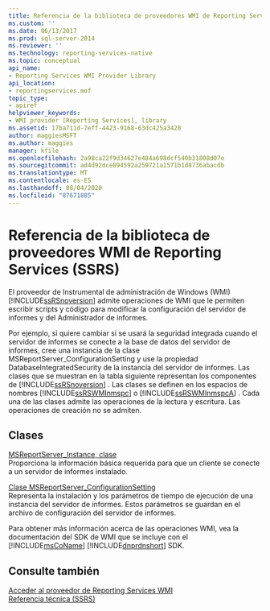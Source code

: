 ```yaml
---
title: Referencia de la biblioteca de proveedores WMI de Reporting Services (SSRS) | Microsoft Docs
ms.custom: ''
ms.date: 06/13/2017
ms.prod: sql-server-2014
ms.reviewer: ''
ms.technology: reporting-services-native
ms.topic: conceptual
api_name:
- Reporting Services WMI Provider Library
api_location:
- reportingservices.mof
topic_type:
- apiref
helpviewer_keywords:
- WMI provider [Reporting Services], library
ms.assetid: 17ba711d-7eff-4423-9168-63dc425a3428
author: maggiesMSFT
ms.author: maggies
manager: kfile
ms.openlocfilehash: 2a98ca22f9d34627e484a698dcf540b31808d07e
ms.sourcegitcommit: ad4d92dce894592a259721a1571b1d8736abacdb
ms.translationtype: MT
ms.contentlocale: es-ES
ms.lasthandoff: 08/04/2020
ms.locfileid: "87671885"
---
```

# <a name="reporting-services-wmi-provider-library-reference-ssrs"></a>Referencia de la biblioteca de proveedores WMI de Reporting Services (SSRS)
  El proveedor de Instrumental de administración de Windows (WMI) [!INCLUDE[ssRSnoversion](../../includes/ssrsnoversion-md.md)] admite operaciones de WMI que le permiten escribir scripts y código para modificar la configuración del servidor de informes y del Administrador de informes.  
  
 Por ejemplo, si quiere cambiar si se usará la seguridad integrada cuando el servidor de informes se conecte a la base de datos del servidor de informes, cree una instancia de la clase MSReportServer_ConfigurationSetting y use la propiedad DatabaseIntegratedSecurity de la instancia del servidor de informes. Las clases que se muestran en la tabla siguiente representan los componentes  de [!INCLUDE[ssRSnoversion](../../includes/ssrsnoversion-md.md)] . Las clases se definen en los espacios de nombres [!INCLUDE[ssRSWMInmspc](../../includes/ssrswminmspc-md.md)] o [!INCLUDE[ssRSWMInmspcA](../../includes/ssrswminmspca-md.md)] . Cada una de las clases admite las operaciones de la lectura y escritura. Las operaciones de creación no se admiten.  
  
## <a name="classes"></a>Clases  
 [MSReportServer_Instance, clase](msreportserver-instance-class.md)  
 Proporciona la información básica requerida para que un cliente se conecte a un servidor de informes instalado.  
  
 [Clase MSReportServer_ConfigurationSetting](msreportserver-configurationsetting-class.md)  
 Representa la instalación y los parámetros de tiempo de ejecución de una instancia del servidor de informes. Estos parámetros se guardan en el archivo de configuración del servidor de informes.  
  
 Para obtener más información acerca de las operaciones WMI, vea la documentación del SDK de WMI que se incluye con el [!INCLUDE[msCoName](../../includes/msconame-md.md)] [!INCLUDE[dnprdnshort](../../includes/dnprdnshort-md.md)] SDK.  
  
## <a name="see-also"></a>Consulte también  
 [Acceder al proveedor de Reporting Services WMI](../tools/access-the-reporting-services-wmi-provider.md)   
 [Referencia técnica &#40;SSRS&#41;](../technical-reference-ssrs.md)  
  
  
